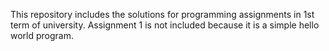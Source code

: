 This repository includes the solutions for programming assignments in 1st term of university.
Assignment 1 is not included because it is a simple hello world program.
